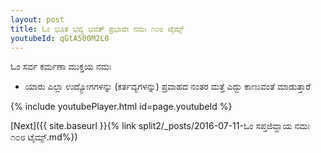 ```yaml
---
layout: post
title: ಓಂ ಭೂತ ಭವ್ಯ ಭವತ್ ಪ್ರಭಾವೇ ನಮಃ ೧೦೮ ಟೈಮ್ಸ್
youtubeId: qGtA500M2L0
---
```

 
 
 ಓಂ ಸರ್ವ ಕರ್ಮಣಾ ಮುಕ್ತಯ ನಮಃ  
 
 -  ಯಾರು ಎಲ್ಲಾ ಉದ್ಯೋಗಗಳನ್ನು (ಕರ್ತವ್ಯಗಳನ್ನು) ಪ್ರವಾಹದ ನಂತರ ಮತ್ತೆ ಎದ್ದು ಕಾಣುವಂತೆ ಮಾಡುತ್ತಾರೆ 
 
  
 
  
 
 
 
 
 
 


{% include youtubePlayer.html id=page.youtubeId %}
 
[Next]({{ site.baseurl }}{% link  split2/_posts/2016-07-11-ಓಂ ಸಪ್ತಜಿವ್ಹಾಯ ನಮಃ ೧೦೮ ಟೈಮ್ಸ್.md%})
 
